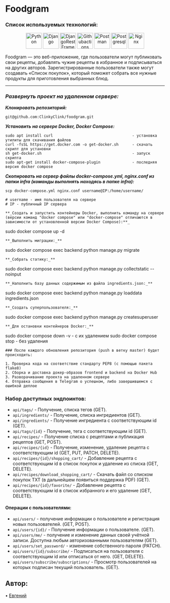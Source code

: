 # Foodgram

### Cписок используемых технологий:
<div align="center">
	<img width="50" src="https://cdn.jsdelivr.net/gh/devicons/devicon@latest/icons/python/python-original.svg" alt="Python" title="Python"/>
	<img width="50" src="https://cdn.jsdelivr.net/gh/devicons/devicon@latest/icons/django/django-plain.svg" alt="Django" title="Django"/>
  <img width="50" src="https://s3.amazonaws.com/media-p.slid.es/uploads/708405/images/4005243/django_rest_500x500.png" alt="DjangoRestFramework" title="DjangoRestFramework"/>
  <img width="50" src="https://cdn.jsdelivr.net/gh/devicons/devicon@latest/icons/githubactions/githubactions-original.svg" alt="Githubactions" title="Githubactions"/>
	<img width="50" src="https://user-images.githubusercontent.com/25181517/192109061-e138ca71-337c-4019-8d42-4792fdaa7128.png" alt="Postman" title="Postman"/>
  <img width="50" src="https://cdn.jsdelivr.net/gh/devicons/devicon@latest/icons/postgresql/postgresql-plain-wordmark.svg" alt="Postgresql" title="Postgresql"/>
  <img width="50" src="https://cdn.jsdelivr.net/gh/devicons/devicon@latest/icons/nginx/nginx-original.svg" alt="Nginx" title="Nginx"/>
</div>
          

Foodgram — это веб-приложение, где пользователи могут публиковать свои рецепты, добавлять чужие рецепты в избранное и подписываться на других авторов. Зарегистрированные пользователи также могут создавать «Список покупок», который поможет собрать все нужные продукты для приготовления выбранных блюд.

___

### _Развернуть проект на удаленном сервере:_

**_Клонировать репозиторий:_**
```
git@github.com:ClinkyClink/foodgram.git
```
**_Установить на сервере Docker, Docker Compose:_**
```
sudo apt install curl                                   - установка утилиты для скачивания файлов
curl -fsSL https://get.docker.com -o get-docker.sh      - скачать скрипт для установки
sh get-docker.sh                                        - запуск скрипта
sudo apt-get install docker-compose-plugin              - последняя версия docker compose
```
**_Скопировать на сервер файлы docker-compose.yml, nginx.conf из папки infra (команды выполнять находясь в папке infra):_**
```
scp docker-compose.yml nginx.conf username@IP:/home/username/

# username - имя пользователя на сервере
# IP - публичный IP сервера

**_Создать и запустить контейнеры Docker, выполнить команду на сервере (версии команд "docker compose" или "docker-compose" отличаются в зависимости от установленной версии Docker Compose):**_
```
sudo docker compose up -d
```
**_Выполнить миграции:_**
```
sudo docker compose exec backend python manage.py migrate
```
**_Собрать статику:_**
```
sudo docker compose exec backend python manage.py collectstatic --noinput
```
**_Наполнить базу данных содержимым из файла ingredients.json:_**
```
sudo docker compose exec backend python manage.py loaddata ingredients.json
```
**_Создать суперпользователя:_**
```
sudo docker compose exec backend python manage.py createsuperuser
```
**_Для остановки контейнеров Docker:_**
```
sudo docker compose down -v      - с их удалением
sudo docker compose stop         - без удаления
```
### После каждого обновления репозитория (push в ветку master) будет происходить:

1. Проверка кода на соответствие стандарту PEP8 (с помощью пакета flake8)
2. Сборка и доставка докер-образов frontend и backend на Docker Hub
3. Разворачивание проекта на удаленном сервере
4. Отправка сообщения в Telegram о успешном, либо завершившемся с ошибкой деплое

```

### Набор доступных эндпоинтов:

- ```api/tags/``` - Получение, списка тегов (GET).
- ```api/ingredients/``` - Получение, списка ингредиентов (GET).
- ```api/ingredients/``` - Получение ингредиента с соответствующим id (GET).
- ```api/tags/{id}``` - Получение, тега с соответствующим id (GET).
- ```api/recipes/``` - Получение списка с рецептами и публикация рецептов (GET, POST).
- ```api/recipes/{id}``` - Получение, изменение, удаление рецепта с соответствующим id (GET, PUT, PATCH, DELETE).
- ```api/recipes/{id}/shopping_cart/``` - Добавление рецепта с соответствующим id в список покупок и удаление из списка (GET, DELETE).
- ```api/recipes/download_shopping_cart/``` - Скачать файл со списком покупок TXT (в дальнейшем появиться поддержка PDF) (GET).
- ```api/recipes/{id}/favorite/``` - Добавление рецепта с соответствующим id в список избранного и его удаление (GET, DELETE).

#### Операции с пользователями:
- ```api/users/``` - получение информации о пользователе и регистрация новых пользователей. (GET, POST).
- ```api/users/{id}/``` - Получение информации о пользователе. (GET).
- ```api/users/me/``` - получение и изменение данных своей учётной записи. Доступна любым авторизованными пользователям (GET).
- ```api/users/set_password/``` - изменение собственного пароля (PATCH).
- ```api/users/{id}/subscribe/``` - Подписаться на пользователя с соответствующим id или отписаться от него. (GET, DELETE).
- ```api/users/subscribe/subscriptions/``` - Просмотр пользователей на которых подписан текущий пользователь. (GET).


## Автор:
• [Евгений](https://github.com/ClinkyClink)
